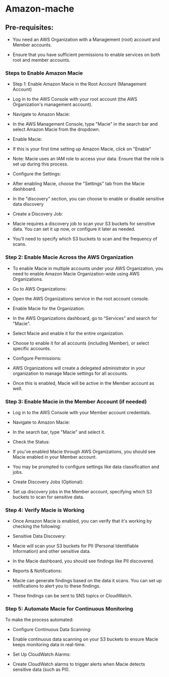 # Amazon-mache


## Pre-requisites:
- You need an AWS Organization with a Management (root) account and Member  accounts.

- Ensure that you have sufficient permissions to enable services on both root and member accounts.

### Steps to Enable Amazon Macie
- Step 1: Enable Amazon Macie in the Root Account (Management Account)
- Log in to the AWS Console with your root account (the AWS Organization's management account).

- Navigate to Amazon Macie:

- In the AWS Management Console, type "Macie" in the search bar and select Amazon Macie from the dropdown.

- Enable Macie:

- If this is your first time setting up Amazon Macie, click on "Enable"

- Note: Macie uses an IAM role to access your data. Ensure that the role is set up during this process.

- Configure the Settings:

 - After enabling Macie, choose the "Settings" tab from the Macie dashboard.

 - In the "discovery" section, you can choose to enable or disable sensitive data discovery

- Create a Discovery Job:

- Macie requires a discovery job to scan your S3 buckets for sensitive data. You can set it up now, or configure it later as needed.

- You’ll need to specify which S3 buckets to scan and the frequency of scans.

### Step 2: Enable Macie Across the AWS Organization
- To enable Macie in multiple accounts under your AWS Organization, you need to enable Amazon Macie Organization-wide using AWS Organizations.

- Go to AWS Organizations:

- Open the AWS Organizations service in the root account console.

- Enable Macie for the Organization:

 - In the AWS Organizations dashboard, go to “Services” and search for "Macie".

 - Select Macie and enable it for the entire organization.

 - Choose to enable it for all accounts (including Member), or select specific accounts.

- Configure Permissions:

 - AWS Organizations will create a delegated administrator in your organization to manage Macie settings for all accounts.

 - Once this is enabled, Macie will be active in the Member account as well.

### Step 3: Enable Macie in the Member Account (if needed)
- Log in to the AWS Console with your Member account credentials.

- Navigate to Amazon Macie:

- In the search bar, type "Macie" and select it.

- Check the Status:

 - If you've enabled Macie through AWS Organizations, you should see Macie enabled in your Member account.

 - You may be prompted to configure settings like data classification and jobs.

- Create Discovery Jobs (Optional):

 - Set up discovery jobs in the Member account, specifying which S3 buckets to scan for sensitive data.

### Step 4: Verify Macie is Working
- Once Amazon Macie is enabled, you can verify that it's working by checking the following:

- Sensitive Data Discovery:

 - Macie will scan your S3 buckets for PII (Personal Identifiable Information) and other sensitive data.

 - In the Macie dashboard, you should see findings like PII discovered.

- Reports & Notifications:

 - Macie can generate findings based on the data it scans. You can set up notifications to alert you to these findings.

 - These findings can be sent to SNS topics or CloudWatch.

### Step 5: Automate Macie for Continuous Monitoring
To make the process automated:

- Configure Continuous Data Scanning:

 - Enable continuous data scanning on your S3 buckets to ensure Macie keeps monitoring data in real-time.

- Set Up CloudWatch Alarms:

 - Create CloudWatch alarms to trigger alerts when Macie detects sensitive data (such as PII).
